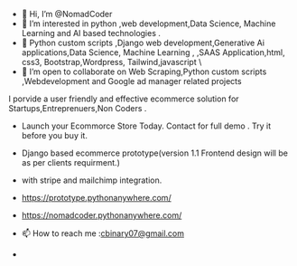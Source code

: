 - 👋 Hi, I’m @NomadCoder
- 👀 I’m interested in python ,web development,Data Science, Machine Learning and AI based technologies .
- 🌱  Python custom scripts ,Django web development,Generative Ai applications,Data Science, Machine Learning ,  ,SAAS Application,html, css3, Bootstrap,Wordpress, Tailwind,javascript \
- 💞️ I’m open to collaborate on Web Scraping,Python custom scripts ,Webdevelopment and Google ad manager related projects

 I porvide a user friendly and effective ecommerce solution for Startups,Entreprenuers,Non Coders .
- Launch your Ecommorce Store Today.
Contact for full demo . 
Try it before you buy it.
- Django based ecommerce prototype(version 1.1 Frontend design will be as per clients requirment.)
- with stripe and mailchimp integration.
- https://prototype.pythonanywhere.com/

- https://nomadcoder.pythonanywhere.com/


 
- 📫 How to reach me  :cbinary07@gmail.com
- 


<!---
NomadCoder101/NomadCoder101 is a ✨ special ✨ repository because its `README.md` (this file) appears on your GitHub profile.
You can click the Preview link to take a look at your changes.
--->
